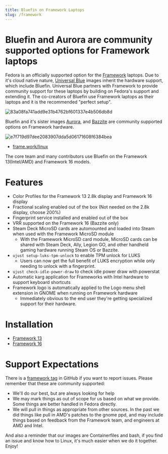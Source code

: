 ```yaml
---
title: Bluefin on Framework Laptops
slug: /framework
---
```


# Bluefin and Aurora are community supported options for Framework laptops

Fedora is an officially supported option for the [Framework](https://frame.work) laptops. Due to it's cloud native nature, [Universal Blue](https://universal-blue.org/) images inherit the hardware support, which include Bluefin. Universal Blue partners with Framework to provide community support for these laptops by building on Fedora's support and extending it. The co-creators of Bluefin use Framework laptops as their laptops and it is the recommended "perfect setup".

![83a08fa741add9e31b4762bf601337e4b506db8d](https://github.com/user-attachments/assets/3dd48f0f-f839-47ca-96f3-8e230e11e47e)

Bluefin and it's sister images [Aurora](https://getaurora.dev), and [Bazzite](https://bazzite.gg) are community supported options on Framework hardware.

![e7f719d97dee2083907dda5d06171608f6384bea](https://github.com/user-attachments/assets/3091108c-3228-400c-883d-16d6b734b47d)

- [frame.work/linux](https://frame.work/linux)

The core team and many contributors use Bluefin on the Framework 13(Intel/AMD) and Framework 16 models.

# Features

- Color Profiles for the Framework 13 2.8k display and Framework 16 display
- Fractional scaling enabled out of the box (Not needed on the 2.8k display, choose 200%)
- Fingerprint service installed and enabled out of the box
- VRR supported on the Framework 16 (Bazzite only)
- Steam Deck MicroSD cards are automounted and loaded into Steam when used with the Framework MicroSD module
  - With the Framework MicroSD card module, MicroSD cards can be shared with Steam Deck, Ally, Legion GO, and other handheld gaming hardware running Steam OS or Bazzite.
- `ujust setup-luks-tpm-unlock` to enable TPM unlock for LUKS
  - Users can now get the full benefit of LUKS encryption while only needing to unlock with a fingerprint.
- `ujust check-idle-power-draw` to check idle power draw with powerstat
- Automatic karg application for Frameworks with Intel hardware to support keyboard shortcuts
- Framework logo is automatically applied to the Logo menu shell extension in GNOME when running on Framework hardware
  - Immediately obvious to the end user they're getting specialized support for their hardware.

# Installation

- [Framework 13](/framework-13)
- [Framework 16](/framework-16)

# Support Expectations

There is a [framework tag](https://github.com/ublue-os/bluefin/issues?q=is%3Aissue+is%3Aopen+label%3Aframework) in GitHub if you want to report issues. Please remember that these are community supported:

- We'll do our best, but are always looking for help
- We may mark things as out of scope for us based on what we provide. Some things are better handled in Fedora directly.
- We will pull in things as appropriate from other sources. In the past we did things like pull in AMD's patches to the gnome ppd, and may include things based on feedback from the Framework team, and engineers at AMD and Intel.

And also a reminder that our images are Containerfiles and bash, if you find an issue and know how to Linux, it's much easier when we do it together. Enjoy!
